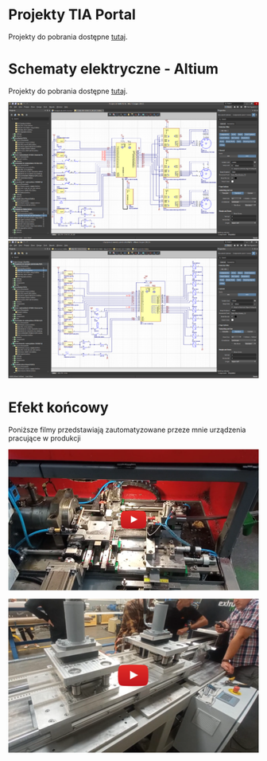 # Projekty TIA Portal
Projekty do pobrania dostępne [tutaj](/TIAPortal).



# Schematy elektryczne - Altium
Projekty do pobrania dostępne [tutaj](/Altium/).

![Altium1](/Zdjecia_screeny/Altium1.png)
![Altium2](/Zdjecia_screeny/Altium2.png)

# Efekt końcowy

Poniższe filmy przedstawiają zautomatyzowane przeze mnie urządzenia pracujące w produkcji

[![AT](/Zdjecia_screeny/AT.png)](https://youtu.be/qzBgTlh2_7I)

[![Serwosilownik_liniowy](/Zdjecia_screeny/Serwosilownik_liniowy.png)](https://youtu.be/CQ2cTGiEdMgI)